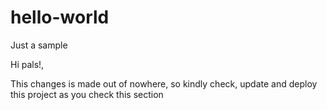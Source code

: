 # hello-world
Just a sample

Hi pals!,

This changes is made out of nowhere, so kindly check, update and deploy this project as you check this section

